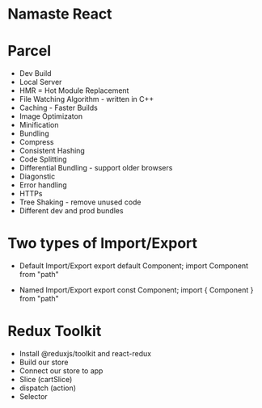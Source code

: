 # Namaste React

# Parcel
- Dev Build
- Local Server
- HMR = Hot Module Replacement
- File Watching Algorithm - written in C++
- Caching - Faster Builds
- Image Optimizaton
- Minification
- Bundling
- Compress
- Consistent Hashing
- Code Splitting
- Differential Bundling - support older browsers
- Diagonstic
- Error handling
- HTTPs
- Tree Shaking - remove unused code 
- Different dev and prod bundles

#   Two types of Import/Export
 - Default Import/Export
 export default Component;
 import Component from "path" 

 - Named Import/Export
 export const Component;
 import { Component } from "path"


 #  Redux Toolkit
 - Install @reduxjs/toolkit and react-redux
 - Build our store
 - Connect our store to app
 - Slice (cartSlice)
 - dispatch (action)
 - Selector

 